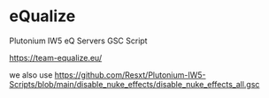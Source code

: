 # eQualize
Plutonium IW5 eQ Servers GSC Script


https://team-equalize.eu/



we also use https://github.com/Resxt/Plutonium-IW5-Scripts/blob/main/disable_nuke_effects/disable_nuke_effects_all.gsc
